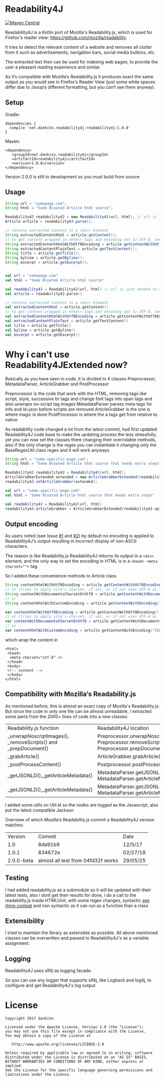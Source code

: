 # Readability4J
[![Maven Central](https://maven-badges.herokuapp.com/maven-central/net.dankito.readability4j/readability4j/badge.svg)](https://maven-badges.herokuapp.com/maven-central/net.dankito.readability4j/readability4j)

Readability4J is a Kotlin port of Mozilla's Readability.js, which is used for Firefox's reader view: https://github.com/mozilla/readability.

It tries to detect the relevant content of a website and removes all clutter from it such as advertisements, navigation bars, social media buttons, etc.

The extracted text then can be used for indexing web pages, to provide the user a pleasant reading experience and similar.

As it‘s compatible with Mozilla‘s Readability.js it produces exact the same output as you would see in Firefox‘s Reader View (just some white spaces differ due to Jsoup‘s different formatting, but you can‘t see them anyway).

## Setup

Gradle:
```
dependencies {
  compile 'net.dankito.readability4j:readability4j:1.0.8'
}
```

Maven:
```
<dependency>
   <groupId>net.dankito.readability4j</groupId>
   <artifactId>readability4j</artifactId>
   <version>1.0.8</version>
</dependency>
```

Version 2.0.0 is still in development so you must build from source

## Usage

```java
String url = "somepage.com";
String html = "Some Bloated Article html source";

Readability4J readability4J = new Readability4J(url, html); // url is just needed to resolve relative urls
Article article = readability4J.parse();

// returns extracted content in a <div> element
String extractedContentHtml = article.getContent();
// to get content wrapped in <html> tags and encoding set to UTF-8, see chapter 'Output encoding'
String extractedContentHtmlWithUtf8Encoding = article.getContentWithUtf8Encoding();
String extractedContentPlainText = article.getTextContent();
String title = article.getTitle();
String byline = article.getByline();
String excerpt = article.getExcerpt();
```

```kotlin

val url = "somepage.com"
val html = "Some Bloated Article html source"

val readability4J = Readability4J(url, html) // url is just needed to resolve relative urls
val article = readability4J.parse()

// returns extracted content in a <div> element
val extractedContentHtml = article.getContent()
// to get content wrapped in <html> tags and encoding set to UTF-8, see chapter 'Output encoding'
val extractedContentHtmlWithUtf8Encoding = article.getContentWithUtf8Encoding()
val extractedContentPlainText = article.getTextContent()
val title = article.getTitle()
val byline = article.getByline()
val excerpt = article.getExcerpt()

```

# Why i can't use Readability4JExtended now?

Basically as you have seen in code, it is divided in 4 classes Preprocessor, MetadataParser, ArticleGrabber and PostProcessor

Preprocessor is the code that work with the HTML, removing tags like script, style, successive br tags and change font tags into span tags and also unwraps no-script tag images
MetadataParser parses meta tags for info and ld+json before scripts are removed
ArticleGrabber is the one is where magic is done
PostProcessor is where the a tags get from relative to native

As readability code changed a lot from the latest commit, had first updated Readability4J code base to make the updating process the less stressfully, yet you can now set the classes there changing their overridable methods, also if the only change is the regex you can instantiate it changing only the BaseRegexUtil class regex and it will work anyways

```java
String url = "some-specific-page.com";
String html = "Some Bloated Article html source that needs extra steps";

Readability4J readability4J = Readability4J(url, html);
ArticleGrabberExtended extended = new ArticleGrabberExtended(readability4J.getOptions(),new BaseRegexUtilExtended());
readability4J.setArticleGrabber(extended);
```

```kotlin
val url = "some-specific-page.com"
val html = "Some Bloated Article html source that needs extra steps"

val readability4J = Readability4J(url, html)
readability4J.articleGrabber = ArticleGrabberExtended(readability4J.options,BaseRegexUtilExtended())
```

<!-- 
## *yet not uppdated Readability4J and Readability4JExtended )

With Readability4J class I wanted to stick close to Mozilla's Readability to keep compatibility.)
But during development I found some handy features not supported by Readability, e. g. copying url from data-src attribute to `<img src="" />` to display lazy loading images, using `<head> <base>`'s href value for resolving relative urls and a better detection of which images to keep in output. These features I implemented in Readability4JExtended. If you want to use it, simply instantiate with (the rest of the code stays the same): 
```java
Readability4J readability4J = new Readability4JExtended(url, html);
Article article = readability4J.parse()
```
 -->
## Output encoding

As users noted (see Issue [#1](https://github.com/dankito/Readability4J/issues/1) and [#2](https://github.com/dankito/Readability4J/issues/2))
by default no encoding is applied to Readability4J's output resulting in incorrect display of non-ASCII characters.

The reason is like Readability.js Readability4J returns its output in a `<div>` element, and the only way to set the encoding in HTML is in a `<head> <meta charset="">` tag.

So I added these convenience methods to Article class

```java
String contentHtmlWithUtf8Encoding = article.getContentWithUtf8Encoding();
// or (tries to apply site's charset, if set, or if not uses UTF-8 as fallback
String contentWithDocumentsCharsetOrUtf8 = article.getContentWithDocumentsCharsetOrUtf8();
// or
String contentHtmlWithCustomEncoding = article.getContentWithEncoding("ISO-8859-1");
```

```kotlin
var contentHtmlWithUtf8Encoding = article.getContentWithUtf8Encoding()
// or (tries to apply site's charset, if set, or if not uses UTF-8 as fallback
var contentWithDocumentsCharsetOrUtf8 = article.getContentWithDocumentsCharsetOrUtf8()
// or
var contentHtmlWithCustomEncoding = article.getContentWithEncoding("ISO-8859-1")
```

which wrap the content in

```
<html>
 <head>
  <meta charset="utf-8" /> 
 </head>
 <body>
 <!-- content -->
 </body>
</html>
```

## Compatibility with Mozilla‘s Readability.js

As mentioned before, this is almost an exact copy of Mozilla's Readability.js. But since the code in only one file can be almost unreadable, I extracted some parts from the 2000+ lines of code into a new classes:

<table>
    <tr>
        <td>Readability.js function</td>
        <td>Readability4J location</td>
    </tr>
    <tr>
        <td>_unwrapNoscriptImages(), _removeScripts() and _prepDocument()</td>
        <td>Preprocessor.unwrapNoscriptImages(), Preprocessor.removeScripts() and Preprocessor.prepDocument()</td>
    </tr>
    <tr>
        <td>_grabArticle()</td>
        <td>ArticleGrabber.grabArticle()</td>
    </tr>
    <tr>
        <td>_postProcessContent()</td>
        <td>Postprocessor.postProcessContent()</td>
    </tr>
    <tr>
        <td>_getJSONLD(),_getArticleMetadata()</td>
        <td>MetadataParser.getJSONLD(), MetadataParser.getArticleMetadata()</td>
    </tr>
    <tr>
        <td>_getJSONLD(),_getArticleMetadata()</td>
        <td>MetadataParser.getJSONLD(), MetadataParser.getArticleMetadata()</td>
    </tr>
</table>

I added some utils on Util.kt so the nodes are logged as the Javascript, also put the latest compatible Jackson

Overview of which Mozilla‘s Readability.js commit a Readability4J version matches:

<table>
    <tr>
        <td>Version</td>
        <td>Commit</td>
        <td>Date</td>
    </tr>
    <tr>
        <td>1.0</td>
        <td>8da91b9</td>
        <td>12/5/17</td>
    </tr>
    <tr>
        <td>1.0.1</td>
        <td>834672e</td>
        <td>02/27/18</td>
    </tr>
    <tr>
        <td>2.0.0-beta</td>
        <td>almost all test from 04fd32f works</td>
        <td>29/05/25</td>
    </tr>
</table>

## Testing
I had added readability.js as a submodule so it will be updated with their latest tests, also i dont get their results for done, i do a call to the readability.js inside HTMLUnit, with some regex changes, syntactic [see rhino compat](https://mozilla.github.io/rhino/compat/engines.html#ES2015-syntax-spread-syntax-for-iterable-objects) and non syntactic as it can run as a function than a class

## Extensibility

I tried to maintain the library as extensible as possible. All above mentioned classes can be overwritten and passed to Readability4J's as a variable assignment.

## Logging

Readability4J uses slf4j as logging facade.

So you can use any logger that supports slf4j, like Logback and log4j, to configure and get Readability4J's log output.

# License

    Copyright 2017 dankito

    Licensed under the Apache License, Version 2.0 (the "License");
    you may not use this file except in compliance with the License.
    You may obtain a copy of the License at

       http://www.apache.org/licenses/LICENSE-2.0

    Unless required by applicable law or agreed to in writing, software
    distributed under the License is distributed on an "AS IS" BASIS,
    WITHOUT WARRANTIES OR CONDITIONS OF ANY KIND, either express or implied.
    See the License for the specific language governing permissions and
    limitations under the License.
